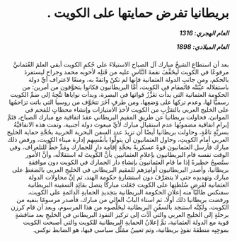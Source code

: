 <h1 dir="rtl">بريطانيا تفرض حمايتها على الكويت .</h1>

<h5 dir="rtl">العام الهجري:  1316

العام الميلادي: 1898

</h5>

<p dir="rtl">بعد أن استطاع الشيخُ مبارك آل الصباح الاستيلاءَ على حُكمِ الكويت أبقى العلمَ العُثمانيَّ مرفوعًا في الكويت ليخَفِّفَ نقمةَ النَّاسِ عليه من قَتلِه لأخويه محمد وجراح ليستفردَ بالحكم، ومن جانبِ الدولة العثمانية فإنها لم تكنْ واثقةً به، ومنعًا لاعتراف أيِّ دولة باستقلاله عيَّنَتْه قائمقام في الكويت، أمَّا البريطانيون فكانوا يتخوَّفون من أمرين: من الحكومة العثمانية التي بدأت تعَزِّزُ قواتها في البصرة، وبدأت نواياها تتَّجِهُ إلى ضمِّ الكويت رسميًّا لها، وعدم تركها على وَضعِها، ومن طرفٍ آخَرَ تتخَوَّف من روسيا التي باتت تزاحمُها على الخليج العربي بالتقرُّبِ من الكويت لأخذِ الامتيازات وإنشاء محطاتٍ للفحم في الموانئ، فحاولت بريطانيا عن طريقِ المقيم البريطاني عقدَ اتفاقية مع مبارك الصباح، فتَمَّ إبرام اتفاقية مضمونُها عدم استقبال مبارك لأيِّ مبعوث دولة أجنبية، وتمت هذه الاتفاقيَّةُ بسريَّةٍ تامَّةٍ، وحاولت بريطانيا أيضًا أن تزيدَ عدد السفن البحرية الحربية بحُجَّةِ حماية الخليج العربي أمام الكويتِ، وحاول العثمانيون أن يتولَّوا بأنفُسِهم إدارة ميناء الكويت، ورفض ذلك مبارك فأرسل العثمانيون قوةً عسكريةً بحجَّةِ إقامة دارٍ للجمارك ومَدِّ خطٍّ للتلغراف، وفي الوقت نفسه قام البريطانيون بإعلامِ العثمانيين بأنَّ الكويتَ له استقلالُه، وأنَّ الأمور ستُصبِحُ خطيرةً إذا ما قام العثمانيون بإنشاءِ دار الجمارك في الكويت دون موافقةِ بريطانيا، وأصدر البريطانيون أوامِرَهم للمقيم البريطاني في الخليجِ العربي بالضغطِ على مبارك وتهديدِه حتى لا يتصَرَّفَ دون استشارةِ حكومة الهند، ثم إنَّ محاولات الدولة العثمانية لفَرضِ سُلطتِها على الكويت جَعَلت مباركًا يتصل بقائِدِ السفينة البريطانية سفنكس طالبًا منه إعلان الحكومة البريطانية بتجديدِ الحمايةِ الدائمةِ على الكويت، ورفضت بريطانيا ذلك أولًا، ثم استاء البابُ العالي من مبارك، فأصدر مرسومًا بنفيه من الكويت، ولكِنَّه استنجد بالسفُنِ البريطانية ليخَلِّصوه من هذا المرسوم، وبعد أن قام كرزن برحلةٍ إلى الخليج العربي والتي أدَّت إلى تركيز النفوذ البريطاني في الخليجِ بعد مناقشةٍ قوية مع الدولة العثمانية، تمَّ إعلانُ الحمايةِ البريطانية للكويت والتي أصبحت الكويت بموجِبِه منطقةَ نفوذٍ بريطانية، وتم تعيينُ ممَثِّل سياسي فيها، هو الضابط نوكس.</p></br>
